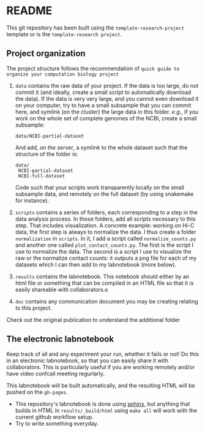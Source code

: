 # README

This git repository has been built using the `template-research-project`
template or is the `template-research project`.

## Project organization

The project structure follows the recommendation of `quick guide to organize
your computation biology project`

1. `data` contains the raw data of your project. If the data is too large, do
   not commit it (and ideally, create a small script to automatically download
   the data). If the data is very very large, and you cannot even download it
   on your computer, try to have a small subsample that you can commit here,
   and symlink (on the cluster) the large data in this folder. *e.g.*, if you
   work on the whole set of complete genomes of the NCBI, create a small
   subsample:

   `data/NCBI-partial-dataset`

   And add, *on the server*, a symlink to the whole dataset such that the
   structure of the folder is:

   ```
   data/
	NCBI-partial-dataset
	NCBI-full-dataset
   ```

   Code such that your scripts work transparently locally on the small
   subsample data, and remotely on the full dataset (by using snakemake for
   instance).

2. `scripts` contains a series of folders, each corresponding to a step in the
   data analysis process. In those folders, add all scripts necessary to this
   step. That includes visualization. A concrete example: working on Hi-C
   data, the first step is always to normalize the data. I thus create a
   folder `normalization` in `scripts`. In it, I add a script called
   `normalize_counts.py` and another one called `plot_contact_counts.py`. The
   first is the script I use to normalize the data. The second is a script I
   use to visualize the raw or the normalize contact counts: it outputs a png
   file for each of my datasets which I can then add to my labnotebook (more
   below).

3. `results` contains the labnotebook. This notebook should either by an html
   file or something that can be compiled in an HTML file so that it is easily
   shareable with collaborators.o

4. `doc` contains any communication document you may be creating relating to
   this project.


Check out the original publication to understand the additional folder

## The electronic labnotebook

Keep track of all and any experiment your run, whether it fails or not! Do
this in an electronic labnotebook, so that you can easily share it with
collaborators. This is particularly useful if you are working remotely and/or
have video confcall meeting regurlarly.

This labnotebook will be built automatically, and the resulting HTML will be
pushed on the `gh-pages`.

- This repository's labnotebook is done using
  [sphinx](http://www.sphinx-doc.org/en/stable/), but anything that builds in
  HTML in `results/_build/html` using `make all` will work with the current
  github workflow setup.
- Try to write something everyday.
